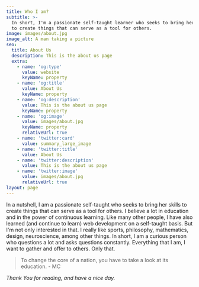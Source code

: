 ```yaml
---
title: Who I am?
subtitle: >-
  In short, I'm a passionate self-taught learner who seeks to bring her skills
  to create things that can serve as a tool for others.
image: images/about.jpg
image_alt: A man taking a picture
seo:
  title: About Us
  description: This is the about us page
  extra:
    - name: 'og:type'
      value: website
      keyName: property
    - name: 'og:title'
      value: About Us
      keyName: property
    - name: 'og:description'
      value: This is the about us page
      keyName: property
    - name: 'og:image'
      value: images/about.jpg
      keyName: property
      relativeUrl: true
    - name: 'twitter:card'
      value: summary_large_image
    - name: 'twitter:title'
      value: About Us
    - name: 'twitter:description'
      value: This is the about us page
    - name: 'twitter:image'
      value: images/about.jpg
      relativeUrl: true
layout: page
---
```

In a nutshell, I am a passionate self-taught who seeks to bring her skills to create things that can serve as a tool for others.
I believe a lot in education and in the power of continuous learning.
Like many other people, I have also learned (and continue to learn) web development on a self-taught basis.
But I'm not only interested in that. I really like sports, philosophy, mathematics, design, neuroscience, among other things. In short, I am a curious person who questions a lot and asks questions constantly. Everything that I am, I want to gather and offer to others. Only that.

> To change the core of a nation, you have to take a look at its education. - MC

*Thank You for reading, and have a nice day.*
